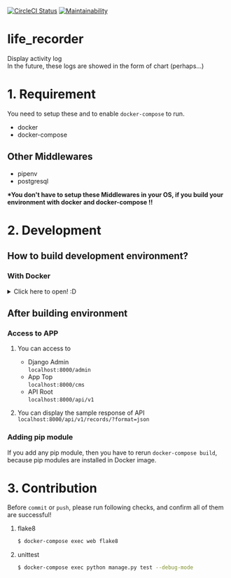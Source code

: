 [![CircleCI Status](https://circleci.com/gh/siruku6/life_recorder.svg?style=svg)](https://app.circleci.com/pipelines/github/siruku6/life_recorder?branch=master)
[![Maintainability](https://api.codeclimate.com/v1/badges/a8818b78f606cad7164c/maintainability)](https://codeclimate.com/github/siruku6/life_recorder/maintainability)

# life_recorder
Display activity log  
In the future, these logs are showed in the form of chart (perhaps...)

# 1. Requirement

You need to setup these and to enable `docker-compose` to run.

- docker
- docker-compose

## Other Middlewares

- pipenv
- postgresql

**\*You don't have to setup these Middlewares in your OS, if you build your environment with docker and docker-compose !!**

# 2. Development

## How to build development environment?

### With Docker

<details><summary>Click here to open! :D</summary><div>

1. Copy `.env`
    ```bash
    $ cp .env.example .env
    ```
    |No|Name       |Value Example|Note                                   |
    |:-|:----------|:------------|:--------------------------------------|
    |1 |DEBUG      |True         |True => Display error detail on browser|
    |2 |SECRET_KEY |xxxxxx...    |It is for Django                       |
    |3 |DB_USER    |user         |It is username of your postgresql      |
    |4 |DB_PASSWORD|password     |It is password of your postgresql      |

1. Execute following commands
    ```bash
    $ docker-compose build
    $ docker-compose up -d
    $ docker attach life_recorder_web_1
    $ docker-compose exec web python manage.py createsuperuser
    >> ** Input information of your superuser! **
    ```

1. You can run automated test by this command
    ```bash
    $ docker-compose exec web python manage.py test --debug-mode

    # I recommend following options!
    $ docker-compose exec web python manage.py test --debug-mode -v 2 --pdb --keepdb
    ```
</div></details>

## After building environment

### Access to APP

1. You can access to
    - Django Admin  
    `localhost:8000/admin`
    - App Top  
    `localhost:8000/cms`
    - API Root  
    `localhost:8000/api/v1`

1. You can display the sample response of API  
    `localhost:8000/api/v1/records/?format=json`

### Adding pip module

If you add any pip module, then you have to rerun `docker-compose build`,  
because pip modules are installed in Docker image.

# 3. Contribution

Before `commit` or `push`, please run following checks, and confirm all of them are successful!

1. flake8  
    ```bash
    $ docker-compose exec web flake8
    ```

1. unittest  
    ```bash
    $ docker-compose exec python manage.py test --debug-mode
    ```
